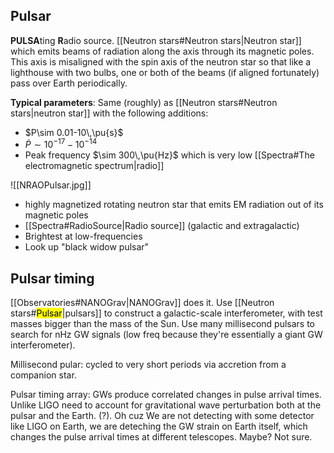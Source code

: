 ## Pulsar
**PULSA**ting **R**adio source. [[Neutron stars#Neutron stars|Neutron star]] which emits beams of radiation along the axis through its magnetic poles. This axis is misaligned with the spin axis of the neutron star so that like a lighthouse with two bulbs, one or both of the beams (if aligned fortunately) pass over Earth periodically.

**Typical parameters**: 
Same (roughly) as [[Neutron stars#Neutron stars|neutron star]] with the following additions:
- $P\sim 0.01-10\,\pu{s}$
- $\dot{P} \sim 10^{-17}-10^{-14}$ 
- Peak frequency $\sim 300\,\pu{Hz}$ which is very low [[Spectra#The electromagnetic spectrum|radio]]

![[NRAOPulsar.jpg]]

- highly magnetized rotating neutron star that emits EM radiation out of its magnetic poles
- [[Spectra#RadioSource|Radio source]] (galactic and extragalactic)
- Brightest at low-frequencies
- Look up "black widow pulsar"


## Pulsar timing
[[Observatories#NANOGrav|NANOGrav]] does it. Use [[Neutron stars#<mark class="hltr-orange">Pulsar</mark>|pulsars]] to construct a galactic-scale interferometer, with test masses bigger than the mass of the Sun. Use many millisecond pulsars to search for nHz GW signals (low freq because they're essentially a giant GW interferometer).

Millisecond pular: 
cycled to very short periods via accretion from a companion star.

Pulsar timing array: GWs produce correlated changes in pulse arrival times. Unlike LIGO need to account for gravitational wave perturbation both at the pulsar and the Earth. (?). Oh cuz We are not detecting with some detector like LIGO on Earth, we are deteching the GW strain on Earth itself, which changes the pulse arrival times at different telescopes. Maybe? Not sure.

